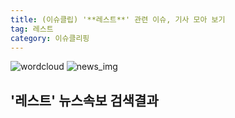 ```yaml
---
title: (이슈클립) '**레스트**' 관련 이슈, 기사 모아 보기
tag: 레스트
category: 이슈클리핑
---
```

![wordcloud](https://s3.ap-northeast-2.amazonaws.com/lyrics101-wordcloud/2018-09-08-1536393014.png)
![news_img](https://user-images.githubusercontent.com/42597476/44507050-1206f400-a6e4-11e8-8d98-7ffbfebb353f.png)
## **'**레스트**'** 뉴스속보 검색결과


